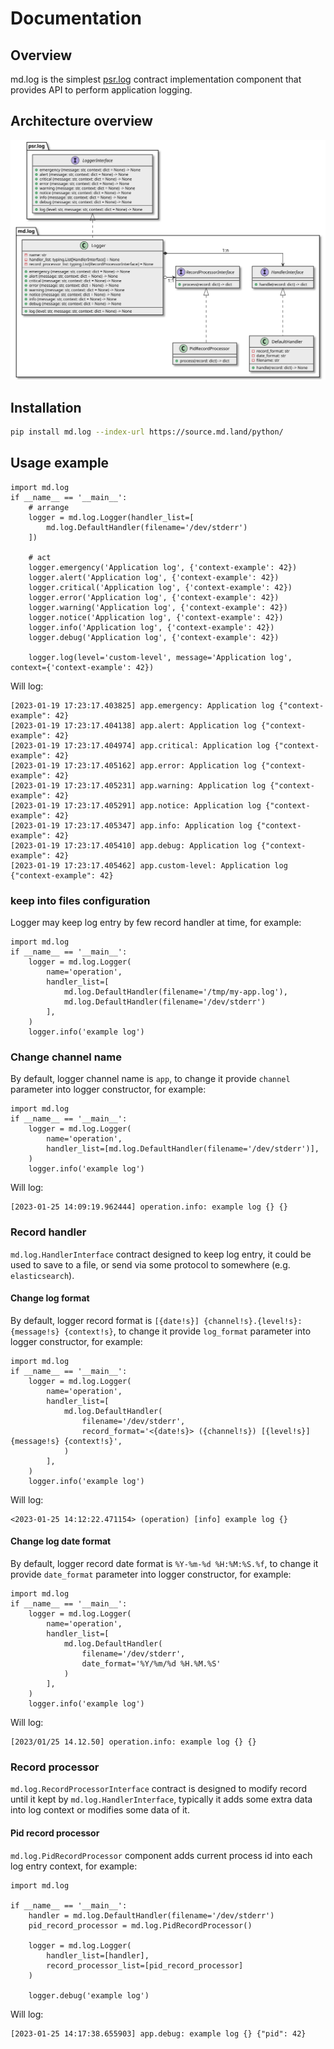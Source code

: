 # Documentation
## Overview

md.log is the simplest [psr.log](../psr.log) contract implementation component 
that provides API to perform application logging.

## Architecture overview

[![Architecture overview][architecture-overview]][architecture-overview]

## Installation

```sh
pip install md.log --index-url https://source.md.land/python/
```

## Usage example

```python3
import md.log
if __name__ == '__main__':
    # arrange
    logger = md.log.Logger(handler_list=[
        md.log.DefaultHandler(filename='/dev/stderr')
    ])

    # act
    logger.emergency('Application log', {'context-example': 42})
    logger.alert('Application log', {'context-example': 42})
    logger.critical('Application log', {'context-example': 42})
    logger.error('Application log', {'context-example': 42})
    logger.warning('Application log', {'context-example': 42})
    logger.notice('Application log', {'context-example': 42})
    logger.info('Application log', {'context-example': 42})
    logger.debug('Application log', {'context-example': 42})
    
    logger.log(level='custom-level', message='Application log', context={'context-example': 42})
```

Will log:

```
[2023-01-19 17:23:17.403825] app.emergency: Application log {"context-example": 42}
[2023-01-19 17:23:17.404138] app.alert: Application log {"context-example": 42}
[2023-01-19 17:23:17.404974] app.critical: Application log {"context-example": 42}
[2023-01-19 17:23:17.405162] app.error: Application log {"context-example": 42}
[2023-01-19 17:23:17.405231] app.warning: Application log {"context-example": 42}
[2023-01-19 17:23:17.405291] app.notice: Application log {"context-example": 42}
[2023-01-19 17:23:17.405347] app.info: Application log {"context-example": 42}
[2023-01-19 17:23:17.405410] app.debug: Application log {"context-example": 42}
[2023-01-19 17:23:17.405462] app.custom-level: Application log {"context-example": 42}
```

### keep into files configuration

Logger may keep log entry by few record handler at time, for example:

```python3
import md.log
if __name__ == '__main__':
    logger = md.log.Logger(
        name='operation',
        handler_list=[
            md.log.DefaultHandler(filename='/tmp/my-app.log'),
            md.log.DefaultHandler(filename='/dev/stderr')
        ],
    )
    logger.info('example log')
```

### Change channel name

By default, logger channel name is `app`, to change it 
provide `channel` parameter into logger constructor, for example:

```python3
import md.log
if __name__ == '__main__':
    logger = md.log.Logger(
        name='operation',
        handler_list=[md.log.DefaultHandler(filename='/dev/stderr')],
    )
    logger.info('example log')
```

Will log:

```
[2023-01-25 14:09:19.962444] operation.info: example log {} {}
```

### Record handler

`md.log.HandlerInterface` contract designed to keep log entry, 
it could be used to save to a file, or send via some protocol 
to somewhere (e.g. `elasticsearch`).

#### Change log format

By default, logger record format is `[{date!s}] {channel!s}.{level!s}: {message!s} {context!s}`, 
to change it provide `log_format` parameter into logger constructor, for example:
 
```python3
import md.log
if __name__ == '__main__':
    logger = md.log.Logger(
        name='operation',
        handler_list=[
            md.log.DefaultHandler(
                filename='/dev/stderr', 
                record_format='<{date!s}> ({channel!s}) [{level!s}] {message!s} {context!s}',
            )
        ],
    )
    logger.info('example log')
```

Will log:

```
<2023-01-25 14:12:22.471154> (operation) [info] example log {}
```

#### Change log date format

By default, logger record date format is `%Y-%m-%d %H:%M:%S.%f`, 
to change it provide `date_format` parameter into logger constructor, for example:

```python3
import md.log
if __name__ == '__main__':
    logger = md.log.Logger(
        name='operation',
        handler_list=[
            md.log.DefaultHandler(
                filename='/dev/stderr',
                date_format='%Y/%m/%d %H.%M.%S'
            )
        ],
    )
    logger.info('example log')
```

Will log:

```
[2023/01/25 14.12.50] operation.info: example log {} {}
```

### Record processor

`md.log.RecordProcessorInterface` contract is designed to modify record 
until it kept by `md.log.HandlerInterface`, typically it adds some extra 
data into log context or modifies some data of it.

#### Pid record processor

`md.log.PidRecordProcessor` component adds current process id into each log entry context,
for example:

```python3
import md.log

if __name__ == '__main__':
    handler = md.log.DefaultHandler(filename='/dev/stderr')
    pid_record_processor = md.log.PidRecordProcessor()

    logger = md.log.Logger(
        handler_list=[handler],
        record_processor_list=[pid_record_processor]
    )

    logger.debug('example log')
```

Will log:

```
[2023-01-25 14:17:38.655903] app.debug: example log {} {"pid": 42}
```

[architecture-overview]: _static/architecture.class-diagram.svg
